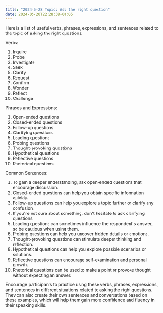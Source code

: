 ```yaml
---
title: "2024-5-28 Topic: Ask the right question"
date: 2024-05-20T22:28:38+08:05
---
```

Here is a list of useful verbs, phrases, expressions, and sentences related to the topic of asking the right questions:

Verbs:
1. Inquire
2. Probe
3. Investigate
4. Seek
5. Clarify
6. Request
7. Confirm
8. Wonder
9. Reflect
10. Challenge

Phrases and Expressions:
1. Open-ended questions
2. Closed-ended questions
3. Follow-up questions
4. Clarifying questions
5. Leading questions
6. Probing questions
7. Thought-provoking questions
8. Hypothetical questions
9. Reflective questions
10. Rhetorical questions

Common Sentences:
1. To gain a deeper understanding, ask open-ended questions that encourage discussion.
2. Closed-ended questions can help you obtain specific information quickly.
3. Follow-up questions can help you explore a topic further or clarify any confusion.
4. If you're not sure about something, don't hesitate to ask clarifying questions.
5. Leading questions can sometimes influence the respondent's answer, so be cautious when using them.
6. Probing questions can help you uncover hidden details or emotions.
7. Thought-provoking questions can stimulate deeper thinking and reflection.
8. Hypothetical questions can help you explore possible scenarios or solutions.
9. Reflective questions can encourage self-examination and personal growth.
10. Rhetorical questions can be used to make a point or provoke thought without expecting an answer.

Encourage participants to practice using these verbs, phrases, expressions, and sentences in different situations related to asking the right questions. They can also create their own sentences and conversations based on these examples, which will help them gain more confidence and fluency in their speaking skills.

